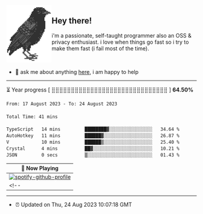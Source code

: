 <img align="left" src="assets/birb.png">

## Hey there!

i'm a passionate, self-taught programmer also an OSS & privacy enthusiast. i love when things go fast so i try to make them fast (i fail most of the time). 

</br>

- 💬 ask me about anything [here](https://github.com/aunsigned/aunsigned/issues), i am happy to help

---

⏳ Year progress [ ⣿⣿⣿⣿⣿⣿⣿⣿⣿⣿⣿⣿⣿⣿⣿⣿⣿⣿⣿⣿⣿⣿⣿⣿⣿⣿⣿⣿⣿⣿ ] **64.50%**

<!--START_SECTION:waka-->

```txt
From: 17 August 2023 - To: 24 August 2023

Total Time: 41 mins

TypeScript   14 mins         ████████▓░░░░░░░░░░░░░░░░   34.64 %
AutoHotkey   11 mins         ██████▓░░░░░░░░░░░░░░░░░░   26.87 %
V            10 mins         ██████▒░░░░░░░░░░░░░░░░░░   25.40 %
Crystal      4 mins          ██▓░░░░░░░░░░░░░░░░░░░░░░   10.21 %
JSON         0 secs          ▒░░░░░░░░░░░░░░░░░░░░░░░░   01.43 %
```

<!--END_SECTION:waka-->

| 🎵 Now Playing                                                                                                                 |
| ------------------------------------------------------------------------------------------------------------------------------ |
| [![spotify-github-profile](https://spotify-github-profile.vercel.app/api/view?uid=px8z5sqldmqsdd0khq0q8ecd7&cover_image=true&theme=natemoo-re&show_offline=false&background_color=121212&bar_color=53b14f&bar_color_cover=false)](https://spotify-github-profile.vercel.app/api/view?uid=px8z5sqldmqsdd0khq0q8ecd7&redirect=true) |
<!-- | <a href="https://status.nmoo.dev/now-playing?open"><img src="https://status.nmoo.dev/now-playing" width="540" height="64"></a> | -->

---

- ⏰ Updated on Thu, 24 Aug 2023 10:07:18 GMT
